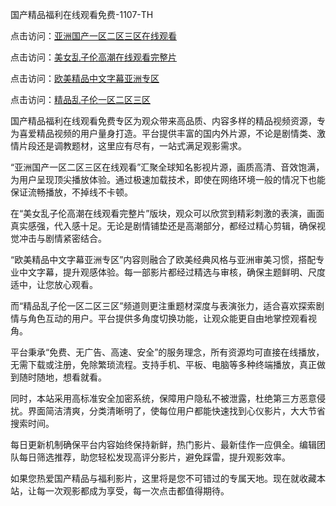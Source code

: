 国产精品福利在线观看免费-1107-TH

点击访问：<a href="https://heiliaoxwd5i8.pages.dev">亚洲国产一区二区三区在线观看</a>

点击访问：<a href="https://heiliaoxqkkct.pages.dev">美女乱子伦高潮在线观看完整片</a>

点击访问：<a href="https://heiliaowt0d7p.pages.dev">欧美精品中文字幕亚洲专区</a>

点击访问：<a href="https://heiliaoll4qsx.pages.dev">精品乱子伦一区二区三区</a>

国产精品福利在线观看免费专区为观众带来高品质、内容多样的精品视频资源，专为喜爱精品视频的用户量身打造。平台提供丰富的国内外片源，不论是剧情类、激情片段还是调教题材，这里应有尽有，一站式满足观影需求。

“亚洲国产一区二区三区在线观看”汇聚全球知名影视片源，画质高清、音效饱满，为用户呈现顶尖播放体验。通过极速加载技术，即使在网络环境一般的情况下也能保证流畅播放，不掉线不卡顿。

在“美女乱子伦高潮在线观看完整片”版块，观众可以欣赏到精彩刺激的表演，画面真实感强，代入感十足。无论是剧情铺垫还是高潮部分，都经过精心剪辑，确保视觉冲击与剧情紧密结合。

“欧美精品中文字幕亚洲专区”内容则融合了欧美经典风格与亚洲审美习惯，搭配专业中文字幕，提升观感体验。每一部影片都经过精选与审核，确保主题鲜明、尺度适中，让您放心观看。

而“精品乱子伦一区二区三区”频道则更注重题材深度与表演张力，适合喜欢探索剧情与角色互动的用户。平台提供多角度切换功能，让观众能更自由地掌控观看视角。

平台秉承“免费、无广告、高速、安全”的服务理念，所有资源均可直接在线播放，无需下载或注册，免除繁琐流程。支持手机、平板、电脑等多种终端播放，真正做到随时随地，想看就看。

同时，本站采用高标准安全加密系统，保障用户隐私不被泄露，杜绝第三方恶意侵扰。界面简洁清爽，分类清晰明了，使每位用户都能快速找到心仪影片，大大节省搜索时间。

每日更新机制确保平台内容始终保持新鲜，热门影片、最新佳作一应俱全。编辑团队每日筛选推荐，助您轻松发现高评分影片，避免踩雷，提升观影效率。

如果您热爱国产精品与福利影片，这里将是您不可错过的专属天地。现在就收藏本站，让每一次观影都成为享受，每一次点击都值得期待。

<span style="display:none;">[Canonical link](https://github.com/sv1664/riben4619)</span>
